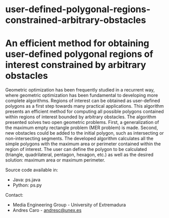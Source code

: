 # user-defined-polygonal-regions-constrained-arbitrary-obstacles
# An efficient method for obtaining user-defined polygonal regions of interest constrained by arbitrary obstacles

Geometric optimization has been frequently studied in a recurrent way, where geometric optimization has been fundamental to developing more complete algorithms. Regions of interest can be obtained as user-defined polygons as a first step towards many practical applications. This algorithm presents an efficient method for computing all possible polygons contained within regions of interest bounded by arbitrary obstacles. The algorithm presented solves two open geometric problems. First, a generalization of the maximum empty rectangle problem (MER problem) is made. Second, new obstacles could be added to the initial polygon, such as intersecting or non-intersecting segments. The developed algorithm calculates all the simple polygons with the maximum area or perimeter contained within the region of interest. The user can define the polygon to be calculated (triangle, quadrilateral, pentagon, hexagon, etc.) as well as the desired solution: maximum area or maximum perimeter.

Source code available in:

- Java:   ps.java
- Python: ps.py

Contact:
- Media Engineering Group - University of Extremadura
- Andres Caro - andresc@unex.es

